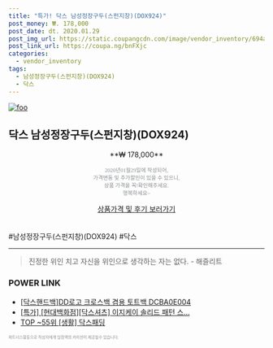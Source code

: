 ```yaml
--- 
title: "특가! 닥스 남성정장구두(스펀지창)(DOX924)" 
post_money: ₩. 178,000 
post_date: dt. 2020.01.29 
post_img_url: https://static.coupangcdn.com/image/vendor_inventory/694a/d53eb0778365f178af3aecafe7af347f26df81c6e2ac88c8d8ef6af61727.jpg 
post_link_url: https://coupa.ng/bnFXjc 
categories: 
  - vendor_inventory 
tags: 
  - 남성정장구두(스펀지창)(DOX924) 
  - 닥스 
--- 
```

[![foo](https://static.coupangcdn.com/image/vendor_inventory/694a/d53eb0778365f178af3aecafe7af347f26df81c6e2ac88c8d8ef6af61727.jpg)](https://coupa.ng/bnFXjc) 

## 닥스 남성정장구두(스펀지창)(DOX924) 
<p style="text-align: center;">**₩ 178,000**</p> 
<p style="text-align: center;"><span style="color: #898c8f; font-family: Georgia,Times,serif; font-size: 0.75em;">2020년01월29일에 작성되어, <br>가격변동 및 추가할인이 있을 수 있으니,<br> 상품 가격을 꼭!확인해주세요.<br>행복하세요~</span> 
</p>	 
<div markdown="0" style="text-align: center;"><a href="https://coupa.ng/bnFXjc" class="btn btn--success">상품가격 및 후기 보러가기</a></div> 
<br><br> 
  #남성정장구두(스펀지창)(DOX924) #닥스 
<hr> 

> 진정한 위인 치고 자신을 위인으로 생각하는 자는 없다. - 해즐리트 


### POWER LINK

* <a href="https://blog.naver.com/santokki14/221786816658" target="_blank">[닥스핸드백]DD로고 크로스백 겸용 토트백 DCBA0E004</a>
* <a href="https://blog.naver.com/santokki14/221790061361" target="_blank">[특가] [현대백화점][닥스셔츠] 이지케이 솔리드 패턴 스...</a>
* <a href="https://blog.naver.com/fasyy4321/221776531826" target="_blank"> TOP ~55위 [생활] 닥스패딩</a>

<span style="color: #898c8f; font-family: Georgia,Times,serif; font-size: 0.55em;">파트너스활동으로 작성자에게 일정액의 커미션이 제공될수 있습니다.</span> 
